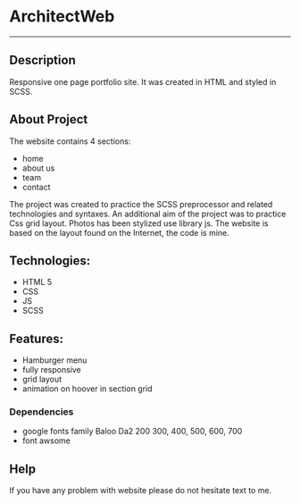 # ArchitectWeb

-------------------------

## Description
Responsive one page portfolio site. It was created in HTML and styled in SCSS.

## About Project 
The website contains 4 sections: 
  - home
  - about us
  - team
  - contact

The project was created to practice the SCSS preprocessor and related technologies and syntaxes. 
An additional aim of the project was to practice Css grid layout.
Photos has been stylized use library js.
The website is based on the layout found on the Internet,  the code is mine.

## Technologies:
* HTML 5
* CSS
* JS
* SCSS

## Features:
* Hamburger menu
* fully responsive
* grid layout
* animation on hoover in section grid
  
### Dependencies

* google fonts family Baloo Da2 200 300, 400, 500, 600, 700 
* font awsome


## Help

If you have any problem with website please do not hesitate text to me.








